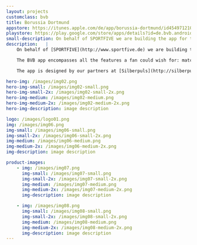 ```yaml
---
layout: projects
customclass: bvb
title: Borussia Dortmund
appstore: https://itunes.apple.com/de/app/borussia-dortmund/id454971210?mt=8
playstore: https://play.google.com/store/apps/details?id=de.bvb.android&hl=de
small-description: On behalf of SPORTFIVE we are building the app for the internationally renowned soccer club Borussia Dortmund.
description:   |
    On behalf of [SPORTFIVE](http://www.sportfive.de) we are building the app for the internationally renowned soccer club Borussia Dortmund. We took over the development of the app from our friends at [Rheinfabrik](http://www.rheinfabrik.de).

    The BVB app encompasses all the features a fan could wish for: match schedule, live ticker and push notifications, player and team information as well as posts from Facebook, Twitter and Instagram. On a match day the app transforms into a realtime stream with detailed up to the minute infos, texts, videos and images. For this day, the user can choose between three different modes: in stadion, at home in front of the TV, or on the move. The updates are then tailored to each audience individually, considering their context and situation.

    The app is designed by our partners at [Silberpuls](http://silberpuls.de) and built with love for Android and iOS.

hero-img: /images/img02.png
hero-img-small: /images/img02-small.png
hero-img-small-2x: /images/img02-small-2x.png
hero-img-medium: /images/img02-medium.png
hero-img-medium-2x: /images/img02-medium-2x.png
hero-img-description: image description

logo: /images/logo01.png
img: /images/img06.png
img-small: /images/img06-small.png
img-small-2x: /images/img06-small-2x.png
img-medium: /images/img06-medium.png
img-medium-2x: /images/img06-medium-2x.png
img-description: image description

product-images:
    - img: /images/img07.png
      img-small: /images/img07-small.png
      img-small-2x: /images/img07-small-2x.png
      img-medium: /images/img07-medium.png
      img-medium-2x: /images/img07-medium-2x.png
      img-description: image description

    - img: /images/img08.png
      img-small: /images/img08-small.png
      img-small-2x: /images/img08-small-2x.png
      img-medium: /images/img08-medium.png
      img-medium-2x: /images/img08-medium-2x.png
      img-description: image description
---
```

